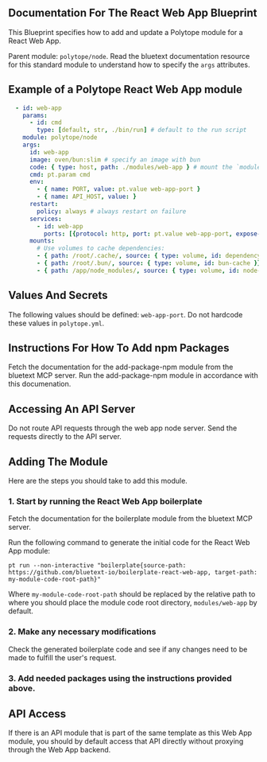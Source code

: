 ## Documentation For The React Web App Blueprint

This Blueprint specifies how to add and update a Polytope module for a React Web App.

Parent module: `polytope/node`. Read the bluetext documentation resource for this standard module to understand how to specify the `args` attributes.

## Example of a Polytope React Web App module

```yaml
  - id: web-app
    params:
      - id: cmd
        type: [default, str, ./bin/run] # default to the run script
    module: polytope/node
    args:
      id: web-app
      image: oven/bun:slim # specify an image with bun
      code: { type: host, path: ./modules/web-app } # mount the `modules/web-app` directory (assuming the code is there)
      cmd: pt.param cmd
      env:
        - { name: PORT, value: pt.value web-app-port }
        - { name: API_HOST, value: }
      restart:
        policy: always # always restart on failure
      services:
        - id: web-app
          ports: [{protocol: http, port: pt.value web-app-port, expose-as: pt.value web-app-port}]
      mounts:
        # Use volumes to cache dependencies:
        - { path: /root/.cache/, source: { type: volume, id: dependency-cache }}
        - { path: /root/.bun/, source: { type: volume, id: bun-cache }}
        - { path: /app/node_modules/, source: { type: volume, id: node-modules }}
```

## Values And Secrets

The following values should be defined: `web-app-port`. Do not hardcode these values in `polytope.yml`.

## Instructions For How To Add npm Packages

Fetch the documentation for the add-package-npm module from the bluetext MCP server. Run the add-package-npm module in accordance with this documenation.

## Accessing An API Server

Do not route API requests through the web app node server. Send the requests directly to the API server. 

## Adding The Module

Here are the steps you should take to add this module.

### 1. Start by running the React Web App boilerplate
Fetch the documentation for the boilerplate module from the bluetext MCP server. 

Run the following command to generate the initial code for the React Web App module: 

`pt run --non-interactive "boilerplate{source-path: https://github.com/bluetext-io/boilerplate-react-web-app, target-path: my-module-code-root-path}"`

Where `my-module-code-root-path` should be replaced by the relative path to where you should place the module code root directory, `modules/web-app` by default. 

### 2. Make any necessary modifications
Check the generated boilerplate code and see if any changes need to be made to fulfill the user's request. 

### 3. Add needed packages using the instructions provided above.

## API Access

If there is an API module that is part of the same template as this Web App module, you should by default access that API directly without proxying through the Web App backend. 